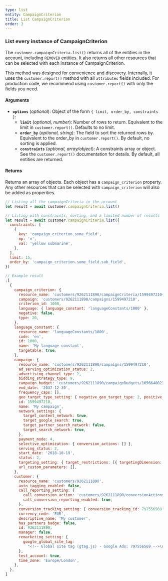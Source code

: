 ```yaml
---
type: list
entity: CampaignCriterion
title: List CampaignCriterion
order: 3
---
```


### List every instance of CampaignCriterion

The `customer.campaignCriteria.list()` returns all of the entities in the account, including `REMOVED` entities. It also returns all other resources that can be selected with each instance of CampaignCriterion.

This method was designed for convenience and discovery. Internally, it uses the `customer.report()` method with all `attributes` fields included. For production code, we recommend using `customer.report()` with only the fields you need.

#### Arguments

- **`options`** (_optional_): Object of the form `{ limit, order_by, constraints }`:
  - **`limit`** (_optional, number_): Number of rows to return. Equivalent to the limit in `customer.report()`. Defaults to no limit.
  - **`order_by`** (_optional, string_): The field to sort the returned rows by. Equivalent to the order_by in `customer.report()`. By default, no sorting is applied.
  - **`constraints`** (_optional, array/object_): A constraints array or object. See the `customer.report()` documentation for details. By default, all entities are returned.

#### Returns

Returns an array of objects.
Each object has a `campaign_criterion` property. Any other resources that can be selected with `campaign_criterion` will also be added as properities.

```javascript
// Listing all the campaignCriteria in the account
let result = await customer.campaignCriteria.list()

// Listing with constraints, sorting, and a limited number of results
let result = await customer.campaignCriteria.list({
  constraints: [
    {
      key: 'campaign_criterion.some_field',
      op: '=',
      val: 'yellow submarine',
    },
  ],
  limit: 15,
  order_by: 'campaign_criterion.some_field.sub_field',
})
```

```javascript
// Example result
;[
  {
    campaign_criterion: {
      resource_name: 'customers/9262111890/campaignCriteria/1599497210~1000',
      campaign: 'customers/9262111890/campaigns/1599497210',
      criterion_id: 1000,
      language: { language_constant: 'languageConstants/1000' },
      negative: false,
      type: 20,
    },
    language_constant: {
      resource_name: 'languageConstants/1000',
      code: 'en',
      id: 1000,
      name: 'My language constant',
      targetable: true,
    },
    campaign: {
      resource_name: 'customers/9262111890/campaigns/1599497210',
      ad_serving_optimization_status: 2,
      advertising_channel_type: 2,
      bidding_strategy_type: 9,
      campaign_budget: 'customers/9262111890/campaignBudgets/1656640023',
      end_date: '2037-12-30',
      frequency_caps: [],
      geo_target_type_setting: { negative_geo_target_type: 2, positive_geo_target_type: 2 },
      id: 1599497210,
      name: 'My campaign',
      network_settings: {
        target_content_network: true,
        target_google_search: true,
        target_partner_search_network: false,
        target_search_network: true,
      },
      payment_mode: 4,
      selective_optimization: { conversion_actions: [] },
      serving_status: 2,
      start_date: '2018-10-19',
      status: 2,
      targeting_setting: { target_restrictions: [{ targetingDimension: 3, bidOnly: { value: true } }] },
      url_custom_parameters: [],
    },
    customer: {
      resource_name: 'customers/9262111890',
      auto_tagging_enabled: false,
      call_reporting_setting: {
        call_conversion_action: 'customers/9262111890/conversionActions/179',
        call_conversion_reporting_enabled: true,
      },
      conversion_tracking_setting: { conversion_tracking_id: 797556569 },
      currency_code: 'EUR',
      descriptive_name: 'My customer',
      has_partners_badge: false,
      id: 9262111890,
      manager: false,
      remarketing_setting: {
        google_global_site_tag:
          "<!-- Global site tag (gtag.js) - Google Ads: 797556569 -->\n<script async src=\"https://www.googletagmanager.com/gtag/js?id=AW-797556569\"></script>\n<script>\n  window.dataLayer = window.dataLayer || [];\n  function gtag(){dataLayer.push(arguments);}\n  gtag('js', new Date());\n\n  gtag('config', 'AW-797556569');\n</script>\n",
      },
      test_account: true,
      time_zone: 'Europe/London',
    },
  },
]
```
